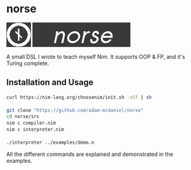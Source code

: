 # norse
![Norse](logo.png)
![Norse](name.png)

A small DSL I wrote to teach myself Nim. It supports OOP &amp; FP, and it's Turing complete.

## Installation and Usage
```bash
curl https://nim-lang.org/choosenim/init.sh -sSf | sh

git clone "https://github.com/adam-mcdaniel/norse"
cd norse/src
nim c compiler.nim
nim c interpreter.nim

./interpreter ../examples/demo.n
```

All the different commands are explained and demonstrated in the examples.
